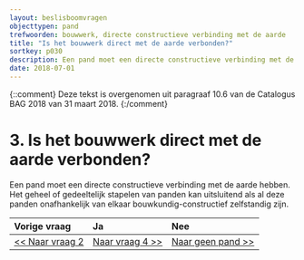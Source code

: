 ```yaml
---
layout: beslisboomvragen
objecttypen: pand
trefwoorden: bouwwerk, directe constructieve verbinding met de aarde
title: "Is het bouwwerk direct met de aarde verbonden?"
sortkey: p030
description: Een pand moet een directe constructieve verbinding met de aarde hebben. 
date: 2018-07-01
---
```


{::comment}
Deze tekst is overgenomen uit paragraaf 10.6 van de Catalogus BAG 2018 van 31 maart 2018.
{:/comment}

# 3. Is het bouwwerk direct met de aarde verbonden?

Een pand moet een directe constructieve verbinding met de aarde hebben. Het geheel of gedeeltelijk stapelen van panden kan uitsluitend als al deze panden onafhankelijk van elkaar bouwkundig-constructief zelfstandig zijn.

Vorige vraag | Ja | Nee
:-- | :-- | :--
[<< Naar vraag 2]({{-site.baseurl-}}/beslisboomvragen/pand-02) | [Naar vraag 4 >>]({{-site.baseurl-}}/beslisboomvragen/pand-04) | [Naar geen pand >>]({{-site.baseurl-}}/beslisboomvragen/pand-10)   
